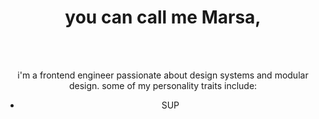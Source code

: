 <div align="center">
  <h1>you can call me Marsa,</h1>
  <br><br>
  <p>
 i'm a frontend engineer passionate about design systems and modular design.
 some of my personality traits include:
  </p>
 <ul>
 <li>
 SUP
 </li>
  </ul>
</div>

<!--
**mglavall/mglavall** is a ✨ _special_ ✨ repository because its `README.md` (this file) appears on your GitHub profile.

Here are some ideas to get you started:

- 🔭 I’m currently working on ...
- 🌱 I’m currently learning ...
- 👯 I’m looking to collaborate on ...
- 🤔 I’m looking for help with ...
- 💬 Ask me about ...
- 📫 How to reach me: ...
- 😄 Pronouns: ...
- ⚡ Fun fact: ...
-->
